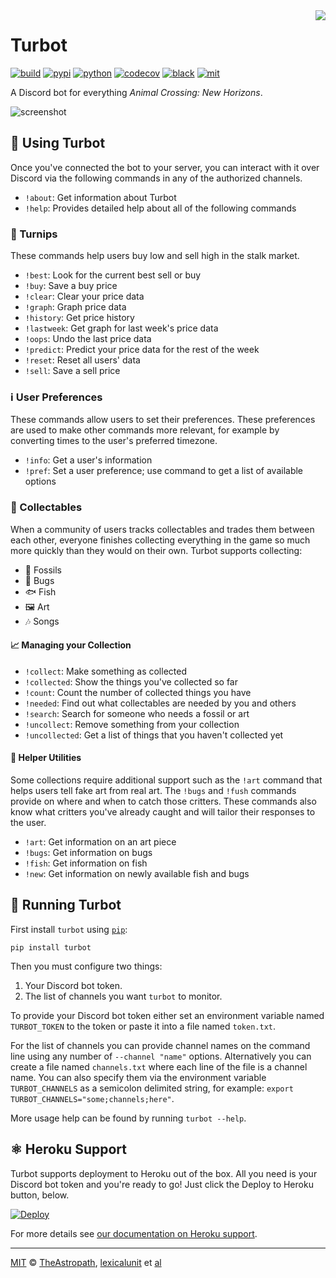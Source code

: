 <img align="right" src="https://raw.githubusercontent.com/theastropath/turbot/master/turbot.png" />

# Turbot

[![build][build-badge]][build]
[![pypi][pypi-badge]][pypi]
[![python][python-badge]][python]
[![codecov][codecov-badge]][codecov]
[![black][black-badge]][black]
[![mit][mit-badge]][mit]

A Discord bot for everything _Animal Crossing: New Horizons_.

![screenshot](https://user-images.githubusercontent.com/1903876/80841531-787c2f00-8bb4-11ea-8975-cc619b978635.png)

## 📱 Using Turbot

Once you've connected the bot to your server, you can interact with it over
Discord via the following commands in any of the authorized channels.

- `!about`: Get information about Turbot
- `!help`: Provides detailed help about all of the following commands

### 💸 Turnips

These commands help users buy low and sell high in the stalk market.

- `!best`: Look for the current best sell or buy
- `!buy`: Save a buy price
- `!clear`: Clear your price data
- `!graph`: Graph price data
- `!history`: Get price history
- `!lastweek`: Get graph for last week's price data
- `!oops`: Undo the last price data
- `!predict`: Predict your price data for the rest of the week
- `!reset`: Reset all users' data
- `!sell`: Save a sell price

### ℹ️ User Preferences

These commands allow users to set their preferences. These preferences are used
to make other commands more relevant, for example by converting times to the
user's preferred timezone.

- `!info`: Get a user's information
- `!pref`: Set a user preference; use command to get a list of available options

### 📮 Collectables

When a community of users tracks collectables and trades them between each
other, everyone finishes collecting everything in the game so much more quickly
than they would on their own. Turbot supports collecting:

- 🦴 Fossils
- 🐞 Bugs
- 🐟 Fish
- 🖼️ Art
- 🎶 Songs

#### 📈 Managing your Collection

- `!collect`: Make something as collected
- `!collected`: Show the things you've collected so far
- `!count`: Count the number of collected things you have
- `!needed`: Find out what collectables are needed by you and others
- `!search`: Search for someone who needs a fossil or art
- `!uncollect`: Remove something from your collection
- `!uncollected`: Get a list of things that you haven't collected yet

#### 🤔 Helper Utilities

Some collections require additional support such as the `!art` command that
helps users tell fake art from real art. The `!bugs` and `!fush` commands
provide on where and when to catch those critters. These commands also know what
critters you've already caught and will tailor their responses to the user.

- `!art`: Get information on an art piece
- `!bugs`: Get information on bugs
- `!fish`: Get information on fish
- `!new`: Get information on newly available fish and bugs

## 🤖 Running Turbot

First install `turbot` using [`pip`](https://pip.pypa.io/en/stable/):

```shell
pip install turbot
```

Then you must configure two things:

1. Your Discord bot token.
2. The list of channels you want `turbot` to monitor.

To provide your Discord bot token either set an environment variable named
`TURBOT_TOKEN` to the token or paste it into a file named `token.txt`.

For the list of channels you can provide channel names on the command line using
any number of `--channel "name"` options. Alternatively you can create a file
named `channels.txt` where each line of the file is a channel name. You can
also specify them via the environment variable `TURBOT_CHANNELS` as a semicolon
delimited string, for example: `export TURBOT_CHANNELS="some;channels;here"`.

More usage help can be found by running `turbot --help`.

## ⚛️ Heroku Support

Turbot supports deployment to Heroku out of the box. All you need is your
Discord bot token and you're ready to go! Just click the Deploy to Heroku
button, below.

[![Deploy](https://www.herokucdn.com/deploy/button.svg)][deploy]

For more details see [our documentation on Heroku support](HEROKU.md).

---

[MIT][mit] © [TheAstropath][theastropath], [lexicalunit][lexicalunit] et [al][contributors]

[black-badge]:      https://img.shields.io/badge/code%20style-black-000000.svg
[black]:            https://github.com/psf/black
[build-badge]:      https://github.com/theastropath/turbot/workflows/build/badge.svg
[build]:            https://github.com/theastropath/turbot/actions
[codecov-badge]:    https://codecov.io/gh/theastropath/turbot/branch/master/graph/badge.svg
[codecov]:          https://codecov.io/gh/theastropath/turbot
[contributors]:     https://github.com/theastropath/turbot/graphs/contributors
[deploy]:           https://heroku.com/deploy
[lexicalunit]:      http://github.com/lexicalunit
[mit-badge]:        https://img.shields.io/badge/License-MIT-yellow.svg
[mit]:              https://opensource.org/licenses/MIT
[pypi-badge]:       https://img.shields.io/pypi/v/turbot
[pypi]:             https://pypi.org/project/turbot/
[python-badge]:     https://img.shields.io/badge/python-3.7+-blue.svg
[python]:           https://www.python.org/
[theastropath]:     https://github.com/theastropath
